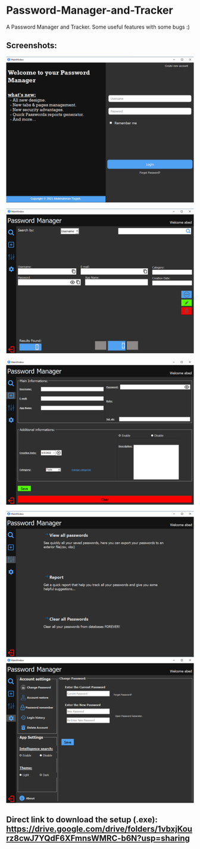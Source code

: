 # Password-Manager-and-Tracker
A Password Manager and Tracker.
Some useful features with some bugs :)

## Screenshots:
![alt text](https://github.com/Abdelrahman-tlayjeh/Password-Manager-and-Tracker/blob/main/images/login_img.png)

![alt text](https://github.com/Abdelrahman-tlayjeh/Password-Manager-and-Tracker/blob/main/images/search_img.png)

![alt text](https://github.com/Abdelrahman-tlayjeh/Password-Manager-and-Tracker/blob/main/images/add_img.png)

![alt text](https://github.com/Abdelrahman-tlayjeh/Password-Manager-and-Tracker/blob/main/images/panel_img.png)
![alt text](https://github.com/Abdelrahman-tlayjeh/Password-Manager-and-Tracker/blob/main/images/settings_img.png)


## Direct link to download the setup (.exe):  https://drive.google.com/drive/folders/1vbxjKourz8cwJ7YQdF6XFmnsWMRC-b6N?usp=sharing
